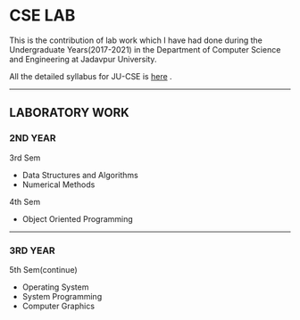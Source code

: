 # CSE LAB

This is the contribution of lab work which I have had done during the Undergraduate Years(2017-2021) in the Department of Computer Science and Engineering at Jadavpur University.

All the detailed syllabus for JU-CSE is [here](http://www.jaduniv.edu.in/upload_files/course_file/1408615750-1.pdf) .

---

## LABORATORY WORK

### 2ND YEAR
							
3rd Sem 
 * Data Structures and Algorithms
 * Numerical Methods

4th Sem
 * Object Oriented Programming

---

### 3RD YEAR

5th Sem(continue)
 * Operating System
 * System Programming
 * Computer Graphics 



 

